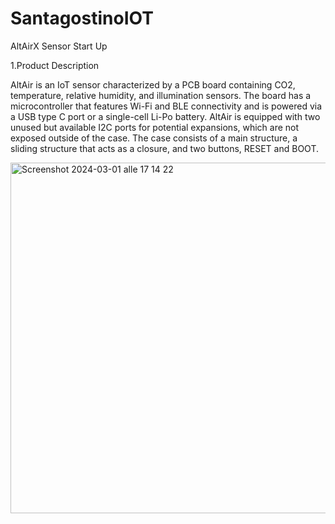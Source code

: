 # SantagostinoIOT
AltAirX Sensor Start Up

1.Product Description

AltAir is an IoT sensor characterized by a PCB board containing CO2, temperature, relative humidity, and illumination sensors. The board has a microcontroller that features Wi-Fi and BLE connectivity and is powered via a USB type C port or a single-cell Li-Po battery. AltAir is equipped with two unused but available I2C ports for potential expansions, which are not exposed outside of the case. The case consists of a main structure, a sliding structure that acts as a closure, and two buttons, RESET and BOOT.


<img width="561" alt="Screenshot 2024-03-01 alle 17 14 22" src="https://github.com/CDNNDR/SantagostinoIOT/assets/95143041/1708991d-fdb9-4ffc-bbe6-fc784bb56f5e">
